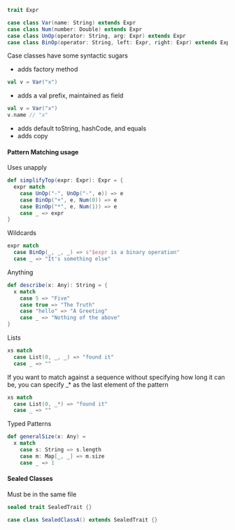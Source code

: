 ```scala
trait Expr 
```
```scala
case class Var(name: String) extends Expr
case class Num(number: Double) extends Expr
case class UnOp(operator: String, arg: Expr) extends Expr
case class BinOp(operator: String, left: Expr, right: Expr) extends Expr
```

Case classes have some syntactic sugars
- adds factory method
```scala
val v = Var("x")
```
- adds a val prefix, maintained as field
```scala
val v = Var("x")
v.name // "x"
```
- adds default toString, hashCode, and equals
- adds copy

#### Pattern Matching usage
Uses unapply
```scala
def simplifyTop(expr: Expr): Expr = {
  expr match
    case UnOp("-", UnOp("-", e)) => e
    case BinOp("+", e, Num(0)) => e
    case BinOp("*", e, Num(1)) => e
    case _ => expr
}
```

Wildcards
```scala
expr match
  case BinOp(_, _, _) => s"$expr is a binary operation"
  case _ => "It's something else"
```

Anything 
```scala
def describe(x: Any): String = {
  x match
    case 5 => "Five"
    case true => "The Truth"
    case "hello" => "A Greeting"
    case _ => "Nothing of the above"
}
```

Lists
```scala
xs match
  case List(0, _, _) => "found it"
  case _ => ""
```
If you want to match against a sequence without specifying how long it
can be, you can specify _* as the last element of the pattern
```scala
xs match
  case List(0, _*) => "found it"
  case _ => ""
```

Typed Patterns
```scala
def generalSize(x: Any) =
  x match
    case s: String => s.length
    case m: Map[_, _] => m.size
    case _ => 1
```

#### Sealed Classes
Must be in the same file
```scala
sealed trait SealedTrait {}

case class SealedClassA() extends SealedTrait {}
```